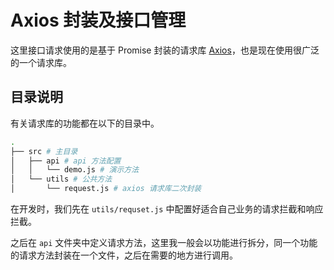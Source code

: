 # Axios 封装及接口管理

这里接口请求使用的是基于 Promise 封装的请求库 [Axios](https://axios-http.com/zh/)，也是现在使用很广泛的一个请求库。

## 目录说明

有关请求库的功能都在以下的目录中。

```sh
.
├── src # 主目录
│   ├── api # api 方法配置
│   │   └── demo.js # 演示方法
│   └── utils # 公共方法
│       └── request.js # axios 请求库二次封装
```

在开发时，我们先在 `utils/requset.js` 中配置好适合自己业务的请求拦截和响应拦截。

之后在 `api` 文件夹中定义请求方法，这里我一般会以功能进行拆分，同一个功能的请求方法封装在一个文件，之后在需要的地方进行调用。
